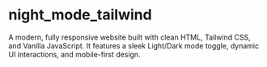 # night_mode_tailwind
A modern, fully responsive website built with clean HTML, Tailwind CSS, and Vanilla JavaScript. It features a sleek Light/Dark mode toggle, dynamic UI interactions, and mobile-first design.
